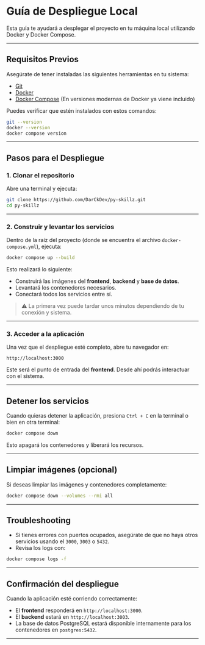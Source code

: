 # Guía de Despliegue Local

Esta guía te ayudará a desplegar el proyecto en tu máquina local utilizando Docker y Docker Compose.

---

## Requisitos Previos

Asegúrate de tener instaladas las siguientes herramientas en tu sistema:

* [Git](https://git-scm.com/downloads)
* [Docker](https://www.docker.com/products/docker-desktop)
* [Docker Compose](https://docs.docker.com/compose/install/)
  (En versiones modernas de Docker ya viene incluido)

Puedes verificar que estén instalados con estos comandos:

```bash
git --version
docker --version
docker compose version
```

---

## Pasos para el Despliegue

### 1. Clonar el repositorio

Abre una terminal y ejecuta:

```bash
git clone https://github.com/DarCkDev/py-skillz.git
cd py-skillz
```

---

### 2. Construir y levantar los servicios

Dentro de la raíz del proyecto (donde se encuentra el archivo `docker-compose.yml`), ejecuta:

```bash
docker compose up --build
```

Esto realizará lo siguiente:

* Construirá las imágenes del **frontend**, **backend** y **base de datos**.
* Levantará los contenedores necesarios.
* Conectará todos los servicios entre sí.

> ⚠️ La primera vez puede tardar unos minutos dependiendo de tu conexión y sistema.

---

### 3. Acceder a la aplicación

Una vez que el despliegue esté completo, abre tu navegador en:

```
http://localhost:3000
```

Este será el punto de entrada del **frontend**. Desde ahí podrás interactuar con el sistema.

---

## Detener los servicios

Cuando quieras detener la aplicación, presiona `Ctrl + C` en la terminal o bien en otra terminal:

```bash
docker compose down
```

Esto apagará los contenedores y liberará los recursos.

---

## Limpiar imágenes (opcional)

Si deseas limpiar las imágenes y contenedores completamente:

```bash
docker compose down --volumes --rmi all
```

---

## Troubleshooting

* Si tienes errores con puertos ocupados, asegúrate de que no haya otros servicios usando el `3000`, `3003` o `5432`.
* Revisa los logs con:

```bash
docker compose logs -f
```

---

## Confirmación del despliegue

Cuando la aplicación esté corriendo correctamente:

* El **frontend** responderá en `http://localhost:3000`.
* El **backend** estará en `http://localhost:3003`.
* La base de datos PostgreSQL estará disponible internamente para los contenedores en `postgres:5432`.

---
